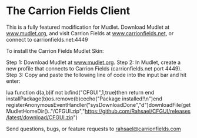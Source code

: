 # The Carrion Fields Client
This is a fully featured modification for Mudlet. Download Mudlet at www.mudlet.org, and visit Carrion Fields at www.carrionfields.net, or connect to carrionfields.net:4449

To install the Carrion Fields Mudlet Skin:

Step 1: Download Mudlet at www.mudlet.org.
Step 2: In Mudlet, create a new profile that connects to Carrion Fields (carrionfields.net port 4449).
Step 3: Copy and paste the following line of code into the input bar and hit enter:

lua function d(a,b)if not b:find("CFGUI",1,true)then return end installPackage(b)os.remove(b)cecho("<gold>Package installed!\n")end registerAnonymousEventHandler("sysDownloadDone","d")downloadFile(getMudletHomeDir().."/CFGUI.zip","https://github.com/Rahsael/CFGUI/releases/latest/download/CFGUI.zip")

Send questions, bugs, or feature requests to rahsael@carrionfields.com
